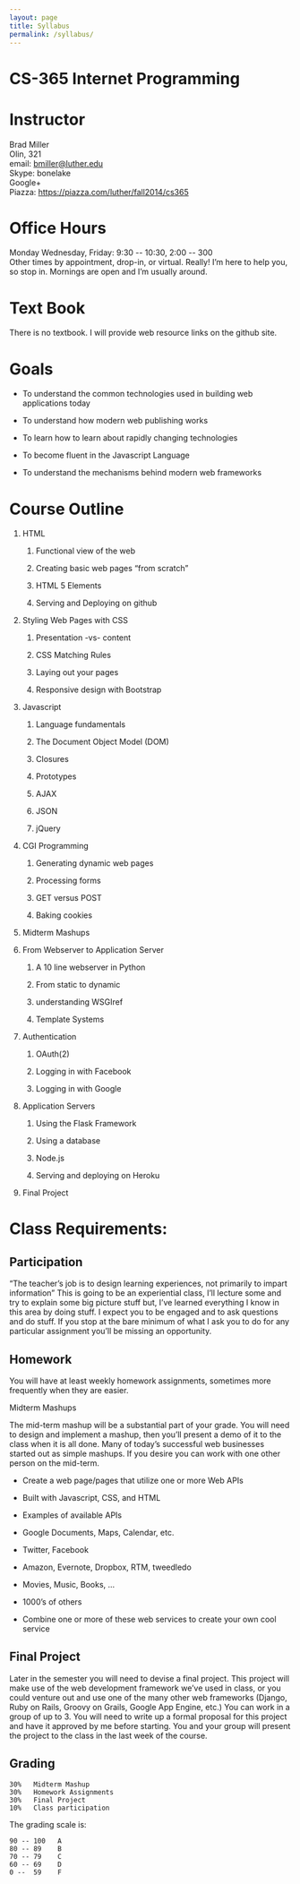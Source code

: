 ```yaml
---
layout: page
title: Syllabus
permalink: /syllabus/
---
```


CS-365 Internet Programming
===========================

Instructor
==========

Brad Miller\
Olin, 321\
email: bmiller@luther.edu\
Skype: bonelake\
Google+\
Piazza: https://piazza.com/luther/fall2014/cs365

Office Hours
============

Monday Wednesday, Friday: 9:30 -- 10:30, 2:00 -- 300\
Other times by appointment, drop-in, or virtual. Really! I’m here to
help you, so stop in. Mornings are open and I’m usually around.

Text Book
=========

There is no textbook. I will provide web resource links on the github site.

Goals
=====

-   To understand the common technologies used in building web
    applications today

-   To understand how modern web publishing works

-   To learn how to learn about rapidly changing technologies

-   To become fluent in the Javascript Language

-   To understand the mechanisms behind modern web frameworks

Course Outline
==============

1.  HTML

    1.  Functional view of the web

    2.  Creating basic web pages “from scratch”

    3.  HTML 5 Elements

    4.  Serving and Deploying on github

2.  Styling Web Pages with CSS

    1.  Presentation -vs- content

    2.  CSS Matching Rules

    3.  Laying out your pages

    4.  Responsive design with Bootstrap

3.  Javascript

    1.  Language fundamentals

    2.  The Document Object Model (DOM)

    3.  Closures

    4.  Prototypes

    5.  AJAX

    6.  JSON

    7.  jQuery

4.  CGI Programming

    1.  Generating dynamic web pages

    2.  Processing forms

    3.  GET versus POST

    4.  Baking cookies

5.  Midterm Mashups

6.  From Webserver to Application Server

    1.  A 10 line webserver in Python

    2.  From static to dynamic

    3.  understanding WSGIref

    4.  Template Systems

7.  Authentication

    1.  OAuth(2)

    2.  Logging in with Facebook

    3.  Logging in with Google

8.  Application Servers

    1.  Using the Flask Framework

    2.  Using a database

    3.  Node.js

    4.  Serving and deploying on Heroku

9.  Final Project

Class Requirements: 
===================

Participation
-------------

“The teacher’s job is to design learning experiences, not primarily to
impart information” This is going to be an experiential class, I’ll
lecture some and try to explain some big picture stuff but, I’ve learned
everything I know in this area by doing stuff. I expect you to be
engaged and to ask questions and do stuff. If you stop at the bare
minimum of what I ask you to do for any particular assignment you’ll be
missing an opportunity.

Homework
--------

You will have at least weekly homework assignments, sometimes more
frequently when they are easier.

Midterm Mashups

The mid-term mashup will be a substantial part of your grade. You will
need to design and implement a mashup, then you’ll present a demo of it
to the class when it is all done. Many of today’s successful web
businesses started out as simple mashups. If you desire you can work
with one other person on the mid-term.

-   Create a web page/pages that utilize one or more Web APIs

-   Built with Javascript, CSS, and HTML

-   Examples of available APIs

-   Google Documents, Maps, Calendar, etc.

-   Twitter, Facebook

-   Amazon, Evernote, Dropbox, RTM, tweedledo

-   Movies, Music, Books, ...

-   1000’s of others

-   Combine one or more of these web services to create your own cool
    service

Final Project
-------------

Later in the semester you will need to devise a final project. This
project will make use of the web development framework we’ve used in
class, or you could venture out and use one of the many other web
frameworks (Django, Ruby on Rails, Groovy on Grails, Google App Engine,
etc.) You can work in a group of up to 3. You will need to write up a
formal proposal for this project and have it approved by me before
starting. You and your group will present the project to the class in
the last week of the course.

Grading
-------

    30%   Midterm Mashup
    30%   Homework Assignments
    30%   Final Project
    10%   Class participation

The grading scale is:

    90 -- 100   A
    80 -- 89    B
    70 -- 79    C
    60 -- 69    D
    0 --  59    F
